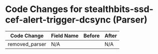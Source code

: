 # Code Changes for stealthbits-ssd-cef-alert-trigger-dcsync (Parser)

| Code Change | Field Name | Before | After |
|-------------|------------|--------|-------|
| removed_parser | N/A |  | N/A |